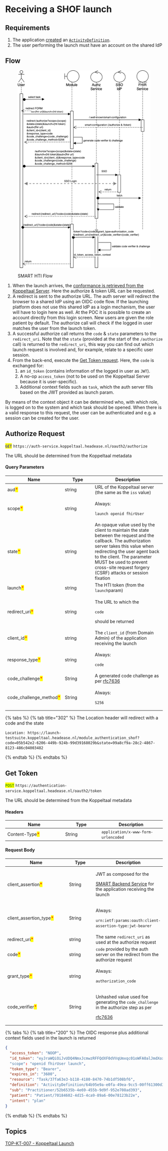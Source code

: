 # Receiving a SHOF launch

## Requirements

1. The application [created](../resources-managen/crud-operaties/resource-aanmaken.md) an [`ActivityDefinition`](https://simplifier.net/koppeltaalv2.0/kt2activitydefinition).
2. The user performing the launch must have an account on the shared IdP

## Flow

<figure><img src="../../.gitbook/assets/SMART on FHIR app launch and HTI.drawio (1).png" alt="SMART HTI Flow"><figcaption><p>SMART HTI Flow</p></figcaption></figure>

1. When the launch arrives, the [conformance is retrieved from the Koppeltaal Server](../koppeltaal-server-metadata-opvragen.md). Here the authorize & token URL can be requested.
2. A redirect is sent to the authorize URL. The auth server will redirect the browser to a shared IdP using an OIDC code flow. If the launching platform does not use this shared IdP as a login mechanism, the user will have to login here as well. At the POC it is possible to create an account directly from this login screen. New users are given the role patient by default. The authorize call will check if the logged in user matches the user from the launch token.
3. A successful authorize call returns the `code` & `state` parameters to the `redirect_uri`. Note that the `state` (provided at the start of the `/authorize` call) is returned to the `redirect_uri`, this way you can find out which launch request is involved and, for example, relate to a specific user session.
4. From the back-end, execute the [Get Token request](smart-hti-on-fhir-launch-ontvangen.md#get-token). Here, the `code` is exchanged for:
   1. an `id_token` (contains information of the logged in user as `JWT`).
   2. A no-op `access_token` (not to be used on the Koppeltaal Server because it is user-specific).
   3. Additional context fields such as `task`, which the auth server fills based on the JWT provided as launch param.

By means of the context object it can be determined who, with which role, is logged on to the system and which task should be opened. When there is a valid response to this request, the user can be authenticated and e.g. a session can be created for the user.

## Authorize Request

<mark style="color:blue;">`GET`</mark> `https://auth-service.koppeltaal.headease.nl/oauth2/authorize`

The URL should be determined from the Koppeltaal metadata

#### Query Parameters

<table><thead><tr><th width="160">Name</th><th width="82">Type</th><th>Description</th></tr></thead><tbody><tr><td>aud<mark style="color:red;">*</mark></td><td>string</td><td>URL of the Koppeltaal server (the same as the <code>iss</code> value)</td></tr><tr><td>scope<mark style="color:red;">*</mark></td><td>string</td><td><p>Always:</p><p><code>launch openid fhirUser</code></p></td></tr><tr><td>state<mark style="color:red;">*</mark></td><td>string</td><td>An opaque value used by the client to maintain the state between the request and the callback. The authorization server takes this value when redirecting the user agent back to the client. The parameter MUST be used to prevent cross-site request forgery (CSRF) attacks or session fixation</td></tr><tr><td>launch<mark style="color:red;">*</mark></td><td>string</td><td>The HTI token (from the <code>launch</code>param)</td></tr><tr><td>redirect_uri<mark style="color:red;">*</mark></td><td>string</td><td><p>The URL to which the</p><p><code>code</code></p><p>should be returned</p></td></tr><tr><td>client_id<mark style="color:red;">*</mark></td><td>string</td><td>The <code>client_id</code> (from Domain Admin) of the application receiving the launch</td></tr><tr><td>response_type<mark style="color:red;">*</mark></td><td>string</td><td><p>Always:</p><p><code>code</code></p></td></tr><tr><td>code_challenge<mark style="color:red;">*</mark></td><td>String</td><td>A generated code challenge as per <a href="https://www.rfc-editor.org/rfc/rfc7636#appendix-B">rfc7636</a></td></tr><tr><td>code_challenge_method<mark style="color:red;">*</mark></td><td>String</td><td><p>Always:</p><p><code>S256</code></p></td></tr></tbody></table>

{% tabs %}
{% tab title="302" %}
The Location header will redirect with a code and the state

```
Location: https://launch-testsuite.koppeltaal.headease.nl/module_authentication_shof?code=05b542e2-6206-449b-924b-99d39168029b&state=99a8cf9a-28c2-4867-8123-486c04003482
```
{% endtab %}
{% endtabs %}

## Get Token

<mark style="color:green;">`POST`</mark> `https://authentication-service.koppeltaal.headease.nl/oauth2/token`

The URL should be determined from the Koppeltaal metadata

#### Headers

<table><thead><tr><th width="171">Name</th><th width="102">Type</th><th>Description</th></tr></thead><tbody><tr><td>Content-Type<mark style="color:red;">*</mark></td><td>String</td><td><code>application/x-www-form-urlencoded</code></td></tr></tbody></table>

#### Request Body

<table><thead><tr><th width="217">Name</th><th width="102">Type</th><th>Description</th></tr></thead><tbody><tr><td>client_assertion<mark style="color:red;">*</mark></td><td>String</td><td><p>JWT as composed for the</p><p><a href="../connectie-maken-met-koppeltaal/toegang-tot-koppeltaal.md#1.-jwt-samenstellen">SMART Backend Service</a> for the application receiving the launch</p></td></tr><tr><td>client_assertion_type<mark style="color:red;">*</mark></td><td>String</td><td><p>Always:</p><p><code>urn:ietf:params:oauth:client-assertion-type:jwt-bearer</code></p></td></tr><tr><td>redirect_uri<mark style="color:red;">*</mark></td><td>string</td><td>The same <code>redirect_uri</code> as used at the authorize request</td></tr><tr><td>code<mark style="color:red;">*</mark></td><td>string</td><td><code>code</code> provided by the auth server on the redirect from the authorize request</td></tr><tr><td>grant_type<mark style="color:red;">*</mark></td><td>string</td><td><p>Always:</p><p><code>authorization_code</code></p></td></tr><tr><td>code_verifier<mark style="color:red;">*</mark></td><td>String</td><td><p>Unhashed value used foe generating the <code>code_challenge</code> in the authorize step as per</p><p><a href="https://www.rfc-editor.org/rfc/rfc7636#appendix-B">rfc7636</a></p></td></tr></tbody></table>

{% tabs %}
{% tab title="200" %}
The OIDC response plus additional context fields used in the launch is returned

```json
{
  "access_token": "NOOP",
  "id_token": "eyJraWQiOiJvUDQ4NmxJcmwzRFFQdXF0dVVqUmxqc01oWFA0alJmdXoxS19uX0dpQmRrIiwiYWxnIjoiUlM1MTIiLCJ0eXAiOiJKV1QifQ.eyJpc3MiOiJodHRwczovL2F1dGhlbnRpY2F0aW9uLXNlcnZpY2Uua29wcGVsdGFhbC5oZWFkZWFzZS5ubC8iLCJhdWQiOiJiMDJkNmVhNi1iMWEyLTRjZDQtODJmNS1iNjQyM2Q2NmE5ODgiLCJuYmYiOjE2MzI4MTMzNTAsImV4cCI6MTYzMjgxNjk1MCwibm9uY2UiOiJmNGMxODZlNy1jMzI2LTQxODAtYjFmMi1jYTllMWI4YTgyYWQiLCJzdWIiOiJQYXRpZW50LzE5NjMiLCJhenAiOiJiMDJkNmVhNi1iMWEyLTRjZDQtODJmNS1iNjQyM2Q2NmE5ODgifQ.UfBtTACLOhsCMr4Tlen3RUFek06WgWc-aaTPQzJzmHVGYBLY3CnJXTLI1FfCzp1ChM3vx-e2jbFCDHak6ennsuitki-1HnrZitTKpG8qKZK_f24gwVFM5LmzdUXtuTszJSeulpRG8zmNI96pqaIW4ru995LwhKLd-XSOY02BbAMo4XZ46ZW8DBXnhr32CI9TUza8NEQoxlQAF8EboUhro5vauPrjdshP3jQFUNSs5NceB4er3RnF10Zd6SiLFP-_c2ynaj_v87fJEgVGw63byYcKm6O3bTW2KsSz_YNYDYv8DWjYAp25P79e-Hlc3ERcybhLnLy0_-Rkvjk5P_240g"
  "scope": "openid fhirUser launch",
  "token_type": "Bearer",
  "expires_in": "3600",
  "resource": "Task/37fa63e3-b118-4180-8470-74b1df508bf6",
  "definition": "ActivityDefinition/64b95e9a-e0fa-49ea-9cc5-00ff61300d3d",
  "sub": "Practitioner/52b6535b-4e69-455b-9d9f-952e708ad393",
  "patient": "Patient/70184602-4d15-4ca9-89a6-00e78123b22e",
  "intent": "plan"
}
```
{% endtab %}
{% endtabs %}

## Topics

[TOP-KT-007 - Koppeltaal Launch](https://vzvz.atlassian.net/wiki/spaces/KTSA/pages/27123510/TOP-KT-007+-+Koppeltaal+Launch)
